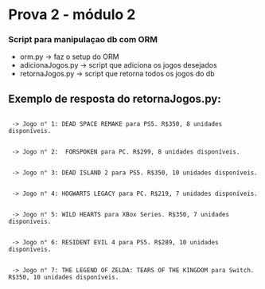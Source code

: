 # Prova 2 - módulo 2
### Script para manipulaçao db com ORM

- orm.py -> faz o setup do ORM
- adicionaJogos.py -> script que adiciona os jogos desejados
- retornaJogos.py -> script que retorna todos os jogos do db

## Exemplo de resposta do retornaJogos.py:
```

 -> Jogo n° 1: DEAD SPACE REMAKE para PS5. R$350, 8 unidades disponíveis.


 -> Jogo n° 2:  FORSPOKEN para PC. R$299, 8 unidades disponíveis.


 -> Jogo n° 3: DEAD ISLAND 2 para PS5. R$350, 10 unidades disponíveis.


 -> Jogo n° 4: HOGWARTS LEGACY para PC. R$219, 7 unidades disponíveis.


 -> Jogo n° 5: WILD HEARTS para XBox Series. R$350, 7 unidades disponíveis.


 -> Jogo n° 6: RESIDENT EVIL 4 para PS5. R$289, 10 unidades disponíveis.


 -> Jogo n° 7: THE LEGEND OF ZELDA: TEARS OF THE KINGDOM para Switch. R$350, 10 unidades disponíveis.

 ```